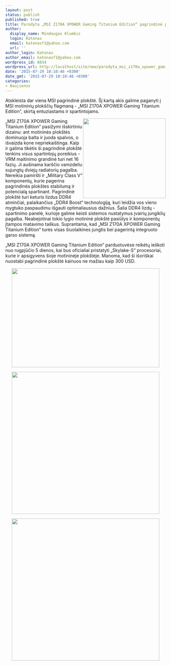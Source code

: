 ```yaml
---
layout: post
status: publish
published: true
title: Parodyta „MSI Z170A XPOWER Gaming Titanium Edition“ pagrindinė plokštė
author:
  display_name: Mindaugas Klumbis
  login: Katonas
  email: katonasf1@yahoo.com
  url: ''
author_login: Katonas
author_email: katonasf1@yahoo.com
wordpress_id: 8834
wordpress_url: http://localhost/site/new/parodyta_msi_z170a_xpower_gaming_titanium_edition/
date: '2015-07-29 10:10:46 +0300'
date_gmt: '2015-07-29 10:10:46 +0300'
categories:
- Naujienos
---
```

<p>
	Atskleista dar viena MSI pagrindinė plok&scaron;tė. &Scaron;į kartą akis galime paganyti į MSI motininių plok&scaron;čių flagmaną - &bdquo;MSI Z170A XPOWER Gaming Titanium Edition&ldquo;, skirtą entuziastams ir spartintojams.</p>
<p>
	<a href="http://technews.lt/userfiles/Z170A-XPOWER-Gaming-Titanium-Edition_OC-Dashboard-635x611.png"><img alt="" src="http://technews.lt/userfiles/Z170A-XPOWER-Gaming-Titanium-Edition_OC-Dashboard-635x611.png" style="width: 260px; height: 250px; float: right;" /></a>&bdquo;MSI Z170A XPOWER Gaming Titanium Edition&ldquo; pasižymi i&scaron;skirtiniu dizainu: ant motininės plok&scaron;tės dominuoja balta ir juoda spalvos, o i&scaron;vaizda kone nepriekai&scaron;tinga. Kaip ir galima tikėtis &scaron;i pagrindinė plok&scaron;tė tenkins visus spartintojų poreikius - VRM maitinimo grandinė turi net 16 fazių. Ji au&scaron;inama kar&scaron;čio vamzdeliu sujungtų dviejų radiatorių pagalba. Nereikia pamir&scaron;ti ir &bdquo;Military Class V&ldquo; komponentų, kurie pagerina pagrindinės plok&scaron;tes stabilumą ir potencialą spartinant. Pagrindinė plok&scaron;tė turi keturis lizdus DDR4 atminčiai, palaikančius &bdquo;DDR4 Boost&ldquo; technologiją, kuri leidžia vos vieno mygtuko paspaudimu i&scaron;gauti optimaliausius dažnius. &Scaron;alia DDR4 lizdų - spartinimo panelė, kurioje galime keisti sistemos nustatymus įvairių jungiklių pagalba. Neabejotinai tokio lygio motininė plok&scaron;tė pasiūlys ir komponentų įtampos matavimo ta&scaron;kus. Suprantama, kad &bdquo;MSI Z170A XPOWER Gaming Titanium Edition&ldquo; turės visas &scaron;iuolaikines jungtis bei pagerintą integruoto garso sistemą.</p>
<p>
	&bdquo;MSI Z170A XPOWER Gaming Titanium Edition&ldquo; parduotuvėse reikėtų ie&scaron;koti nuo rugpjūčio 5 dienos, kai bus oficialiai pristatyti &bdquo;Skylake-S&ldquo; procesoriai, kurie ir apsigyvens &scaron;ioje motininėje plok&scaron;tėje. Manoma, kad &scaron;i i&scaron;ori&scaron;kai nuostabi pagrindinė plok&scaron;tė kainuos ne mažiau kaip 300 USD.</p>
<p style="text-align: center;">
	<a href="http://technews.lt/userfiles/Z170A-XPOWER-Gaming-Titanium-Edition-Motherboard-635x425.jpg"><img alt="" src="http://technews.lt/userfiles/Z170A-XPOWER-Gaming-Titanium-Edition-Motherboard-635x425.jpg" style="width: 464px; height: 311px;" /></a></p>
<p style="text-align: center;">
	<a href="http://technews.lt/userfiles/Z170A-XPOWER-Gaming-Titanium-Edition_PCB-635x611.jpg"><img alt="" src="http://technews.lt/userfiles/Z170A-XPOWER-Gaming-Titanium-Edition_PCB-635x611.jpg" style="width: 464px; height: 446px;" /></a></p>
<p style="text-align: center;">
	<a href="http://technews.lt/userfiles/Z170A-XPOWER-Gaming-Titanium-Edition_Titanium-Chokes-635x611.jpg"><img alt="" src="http://technews.lt/userfiles/Z170A-XPOWER-Gaming-Titanium-Edition_Titanium-Chokes-635x611.jpg" style="width: 464px; height: 446px;" /></a></p>
